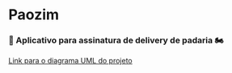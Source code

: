 # Paozim

### 🍞 Aplicativo para assinatura de delivery de padaria 🏍️

[Link para o diagrama UML do projeto](https://drive.google.com/drive/folders/1_JOy5EMATv9zNfBw88P1nsH5qACJKgTH?usp=sharing)
